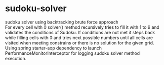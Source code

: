 # sudoku-solver
sudoku solver using backtracking brute force approach  
For every cell with 0 solver() method recursively tries to fill it with 1 to 9 and validates the conditions of Sudoku. If conditions are not met it steps back while filling cells with 0 and tries next possible numbers until all cells are visited  when meeting constrains or  there is no solution for the given grid.  
Using spring starter-aop dependency to launch PerformanceMonitorInterceptor for logging sudoku solver method execution.
